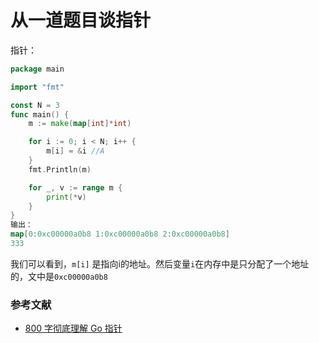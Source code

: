 # 从一道题目谈指针

指针：

```go
package main

import "fmt"

const N = 3
func main() {
	m := make(map[int]*int)

	for i := 0; i < N; i++ {
		m[i] = &i //A
	}
	fmt.Println(m)

	for _, v := range m {
		print(*v)
	}
}
输出：
map[0:0xc00000a0b8 1:0xc00000a0b8 2:0xc00000a0b8]
333
```

我们可以看到，`m[i]` 是指向i的地址。然后变量`i`在内存中是只分配了一个地址的，文中是`0xc00000a0b8`





### 参考文献

- [800 字彻底理解 Go 指针](https://mp.weixin.qq.com/s/m9EXQa5lgQ8T3tXzB84n9g)

